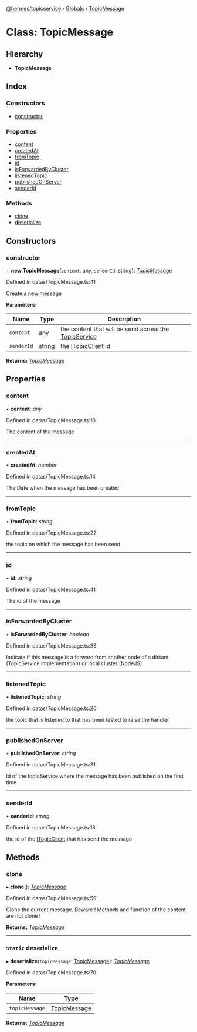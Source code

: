[@hermes/topicservice](../README.md) › [Globals](../globals.md) › [TopicMessage](topicmessage.md)

# Class: TopicMessage

## Hierarchy

* **TopicMessage**

## Index

### Constructors

* [constructor](topicmessage.md#constructor)

### Properties

* [content](topicmessage.md#content)
* [createdAt](topicmessage.md#createdat)
* [fromTopic](topicmessage.md#fromtopic)
* [id](topicmessage.md#id)
* [isForwardedByCluster](topicmessage.md#isforwardedbycluster)
* [listenedTopic](topicmessage.md#listenedtopic)
* [publishedOnServer](topicmessage.md#publishedonserver)
* [senderId](topicmessage.md#senderid)

### Methods

* [clone](topicmessage.md#clone)
* [deserialize](topicmessage.md#static-deserialize)

## Constructors

###  constructor

\+ **new TopicMessage**(`content`: any, `senderId`: string): *[TopicMessage](topicmessage.md)*

Defined in datas/TopicMessage.ts:41

Create a new message

**Parameters:**

Name | Type | Description |
------ | ------ | ------ |
`content` | any | the content that will be send across the [TopicService](topicservice.md) |
`senderId` | string | the [ITopicClient](../interfaces/itopicclient.md) id  |

**Returns:** *[TopicMessage](topicmessage.md)*

## Properties

###  content

• **content**: *any*

Defined in datas/TopicMessage.ts:10

The content of the message

___

###  createdAt

• **createdAt**: *number*

Defined in datas/TopicMessage.ts:14

The Date when the message has been created

___

###  fromTopic

• **fromTopic**: *string*

Defined in datas/TopicMessage.ts:22

the topic on which the message has been send

___

###  id

• **id**: *string*

Defined in datas/TopicMessage.ts:41

The id of the message

___

###  isForwardedByCluster

• **isForwardedByCluster**: *boolean*

Defined in datas/TopicMessage.ts:36

Indicate if this message is a forward from another node of a distant (TopicService implementation) or local cluster (NodeJS)

___

###  listenedTopic

• **listenedTopic**: *string*

Defined in datas/TopicMessage.ts:26

the topic that is listened to that has been tested to raise the handler

___

###  publishedOnServer

• **publishedOnServer**: *string*

Defined in datas/TopicMessage.ts:31

Id of the topicService where the message has been published on the first time

___

###  senderId

• **senderId**: *string*

Defined in datas/TopicMessage.ts:18

the id of the [ITopicClient](../interfaces/itopicclient.md) that has send the message

## Methods

###  clone

▸ **clone**(): *[TopicMessage](topicmessage.md)*

Defined in datas/TopicMessage.ts:59

Clone the current message. Beware ! Methods and function of the content are not clone !

**Returns:** *[TopicMessage](topicmessage.md)*

___

### `Static` deserialize

▸ **deserialize**(`topicMessage`: [TopicMessage](topicmessage.md)): *[TopicMessage](topicmessage.md)*

Defined in datas/TopicMessage.ts:70

**Parameters:**

Name | Type |
------ | ------ |
`topicMessage` | [TopicMessage](topicmessage.md) |

**Returns:** *[TopicMessage](topicmessage.md)*
